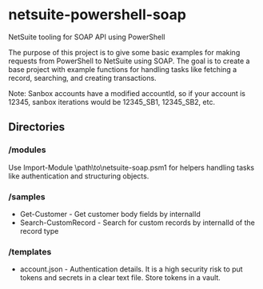 # netsuite-powershell-soap
NetSuite tooling for SOAP API using PowerShell

The purpose of this project is to give some basic examples for making requests from PowerShell to NetSuite using SOAP. The goal is to create a base project with example functions for handling tasks like fetching a record, searching, and creating transactions.

Note: Sanbox accounts have a modified accountId, so if your account is 12345, sanbox iterations would be 12345_SB1, 12345_SB2, etc.
## Directories
### /modules
Use Import-Module \path\to\netsuite-soap.psm1 for helpers handling tasks like authentication and structuring objects. 

### /samples
* Get-Customer - Get customer body fields by internalId
* Search-CustomRecord - Search for custom records by internalId of the record type

### /templates
* account.json - Authentication details. It is a high security risk to put tokens and secrets in a clear text file. Store tokens in a vault.


